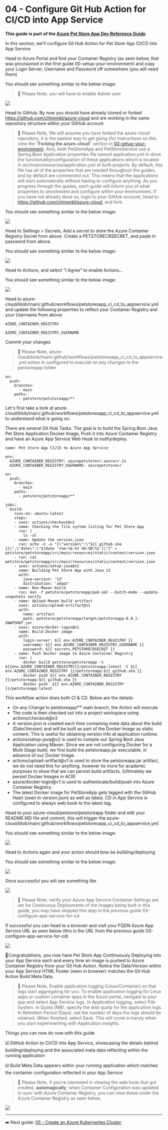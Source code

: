 # 04 - Configure Git Hub Action for CI/CD into App Service

**This guide is part of the [Azure Pet Store App Dev Reference Guide](../README.md)**

In this section, we'll configure Git Hub Action for Pet Store App CI/CD into App Service

Head to Azure Portal and find your Container Registry (as seen below, that was provisioned in the first guide 00-setup-your-environment) and copy your Login Server, Username and Password off somewhere (you will need them)

You should see something similar to the below image:

> 📝 Please Note, you will have to enable Admin user

![](images/1.png)

Head to GitHub. By now you should have already cloned or forked https://github.com/chtrembl/azure-cloud and are working in the same repository structure within your GitHub account

> 📝 Please Note, We will assume you have forked the azure-cloud repository, it is the easiest way to get going (for instructions on this view the "**Forking the azure-cloud**" section in [00-setup-your-environment](../00-setup-your-environment/README.md). Also, both PetStoreApp and PetStoreService use a Spring Boot Application properties file named application.yml to drive the functionality/configuration of these applications which is located in src/main/resources/application.yml of both projects. By default, this file has all of the properties that are needed throughout the guides, and by default are commented out. This means that the applications will start automatically without having to configure anything. As you progress through the guides, each guide will inform you of what properties to uncomment and configure within your environment. If you have not already done so, login to your GitHub account, head to https://github.com/chtrembl/azure-cloud, and fork.

You should see something similar to the below image:

![](images/gh1.png)

Head to Settings > Secrets, Add a secret to store the Azure Container Registry Secret from above. Create a PETSTORECRSECRET, and paste in password from above.

You should see something similar to the below image:

![](images/gh2.png)

Head to Actions, and select "I Agree" to enable Actions...

You should see something similar to the below image:

![](images/gh4.png)

Head to azure-cloud/blob/main/.github/workflows/petstoresapp_ci_cd_to_appservice.yml and update the following properties to reflect your Container Registry and your Username from above:

`AZURE_CONTAINER_REGISTRY`

`AZURE_CONTAINER_REGISTRY_USERNAME`

Commit your changes

> 📝 Please Note, azure-cloud/blob/main/.github/workflows/petstoresapp_ci_cd_to_appservice.yml action is configured to execute on any changes to the perstoreapp folder

```
on:
  push:
    branches:
      - main
    paths:
      - petstore/petstoreapp/**
```

Let's first take a look at azure-cloud/blob/main/.github/workflows/petstoresapp_ci_cd_to_appservice.yml to understand what is going on.

There are several Git Hub Tasks. The goal is to build the Spring Boot Java Pet Store Application Docker Image, Push it into Azure Container Registry and have an Azure App Service Web Hook to notify/deploy.

```
name: Pet Store App CI/CD to Azure App Service

env:
  AZURE_CONTAINER_REGISTRY: azurepetstorecr.azurecr.io
  AZURE_CONTAINER_REGISTRY_USERNAME: azurepetstorecr

on:
  push:
    branches:
      - main
    paths:
      - petstore/petstoreapp/**

jobs:
  build:
    runs-on: ubuntu-latest
    steps:
    - uses: actions/checkout@v2
    - name: Checking the file system listing for Pet Store App
      run: |
        ls -al
    - name: Update the version.json
      run: echo -n -e "{\"version\":\"${{ github.sha }}\",\"date\":\"$(date '+%m-%d-%Y %H:%M:%S')\"}" > petstore/petstoreapp/src/main/resources/static/content/version.json
    - run: cat petstore/petstoreapp/src/main/resources/static/content/version.json
    - uses: actions/setup-java@v2
      name: Building Pet Store App with Java 13
      with:
        java-version: '13'
        distribution: 'adopt'
    - name: Run Maven build
      run: mvn -f petstore/petstoreapp/pom.xml --batch-mode --update-snapshots verify
    - name: Upload Maven build artifact
      uses: actions/upload-artifact@v1
      with:
        name: artifact
        path: petstore/petstoreapp/target/petstoreapp-0.0.1-SNAPSHOT.jar
    - uses: azure/docker-login@v1
      name: Build Docker image
      with:
        login-server: ${{ env.AZURE_CONTAINER_REGISTRY }}
        username: ${{ env.AZURE_CONTAINER_REGISTRY_USERNAME }}
        password: ${{ secrets.PETSTORECRSECRET }}
    - name: Push Docker image to Azure Container Registry
      run: |
        docker build petstore/petstoreapp -t ${{env.AZURE_CONTAINER_REGISTRY}}/petstoreapp:latest -t ${{ env.AZURE_CONTAINER_REGISTRY }}/petstoreapp:${{ github.sha }}
        docker push ${{ env.AZURE_CONTAINER_REGISTRY }}/petstoreapp:${{ github.sha }}
        docker push  ${{ env.AZURE_CONTAINER_REGISTRY }}/petstoreapp:latest
```

This workflow action does both CI & CD. Below are the details:

- On any Change to petstoreapp/\*\* main branch, the Action will execute
- The code is then checked out into a project workspace using actions/checkout@v2
- A version.json is created each time containing meta data about the build (Date/Version) and will be built as part of the Docker Image as static content. This is useful for obtaining version info at application runtime.
- actions/setup-java@v2 is used to compile our Spring Boot Java Application using Maven. Since we are not configuring Docker for a Multi Stage build, we first build the petstoreapp.jar executable, in advance of our Docker Image.
- actions/upload-artifact@v1 is used to store the petstoreapp.jar artifact, we do not need this for anything, however its more for academic purposes to show that we can persist build artifacts. (Ultimately we persist Docker Images in ACR)
- azure/docker-login@v1 is used to authenticate/build/push into Azure Container Registry.
- The latest Docker image for PetStoreApp gets tagged with the GitHub Hash (seen in version.json) as well as latest. CD in App Service is configured to always web hook to the latest tag.

Head to your azure-cloud/petstore/petstoreapp folder and edit your README.MD file and commit, this will trigger the azure-cloud/blob/main/.github/workflows/petstoresapp_ci_cd_to_appservice.yml

You should see something similar to the below image:

![](images/gh3.png)

Head to Actions again and your action should bow be building/deploying

You should see something similar to the below image:

![](images/gh5.png)

Once successful you will see something like

![](images/gh6.png)

> 📝 Please Note, verify your Azure App Service Container Settings are set for Continuous Deployments of the Images being built in this guide, you may have skipped this step in the previous guide 03-configure-app-service-for-cd

If successful you can head to a browser and visit your FQDN Azure App Service URL as seen below (this is the URL from the previous guide 03-configure-app-service-for-cd)

![](images/4.png)

🎉Congratulations, you now have Pet Store App Continuously Deploying into your App Service each and every time an image is pushed to Azure Container Registry from your Git Hub Action. Notice the Date/Version within your App Service HTML Footer (seen in browser) matches the Git Hub Action Build Meta Data.

> 📝 Please Note, Enable application logging (Linux/Container) so that logs start aggregating for you. To enable application logging for Linux apps or custom container apps in the Azure portal, navigate to your app and select App Service logs. In Application logging, select File System. In Quota (MB), specify the disk quota for the application logs. In Retention Period (Days), set the number of days the logs should be retained. When finished, select Save. This will come in handy when you start experimenting with Application Insights.

Things you can now do now with this guide

☑️ GitHub Action to CI/CD into App Service, showcasing the details behind building/deploying and the associated meta data reflecting within the running application

☑️ Build Meta Data appears within your running application which matches the container configuration reflected in your App Service

> 📝 Please Note, if you're interested in viewing the web hook that got created, **automagically**, when Container Configuration was updated to sync with Azure Container Registry, you can view these under the Azure Container Registry as seen below.

![](images/webhook.png)

---

➡️ Next guide: [05 - Create an Azure Kubernertes Cluster](../05-create-an-azure-k8s-cluster/README.md)
